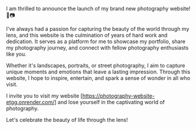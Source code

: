 I am thrilled to announce the launch of my brand new photography website! 🎉📷

I've always had a passion for capturing the beauty of the world through my lens, and this website is the culmination of years of hard work and dedication. It serves as a platform for me to showcase my portfolio, share my photography journey, and connect with fellow photography enthusiasts like you.

Whether it's landscapes, portraits, or street photography, I aim to capture unique moments and emotions that leave a lasting impression. Through this website, I hope to inspire, entertain, and spark a sense of wonder in all who visit.

I invite you to visit my website [https://photography-website-etgg.onrender.com/] and lose yourself in the captivating world of photography.

Let's celebrate the beauty of life through the lens!
